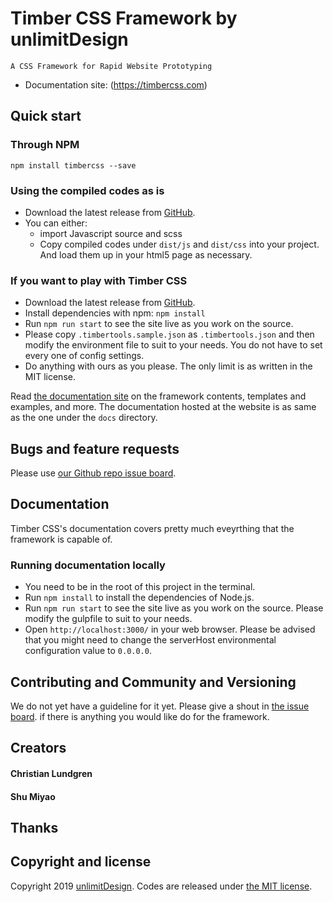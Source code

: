 # Timber CSS Framework by unlimitDesign

`A CSS Framework for Rapid Website Prototyping`

- Documentation site: (https://timbercss.com)

## Quick start

### Through NPM

`npm install timbercss --save`

### Using the compiled codes as is

- Download the latest release from [GitHub](https://github.com/unlimitDesign/timbercss/).
- You can either:
  - import Javascript source and scss
  - Copy compiled codes under `dist/js` and `dist/css` into your project. And load them up in your html5 page as necessary.

### If you want to play with Timber CSS

- Download the latest release from [GitHub](https://github.com/unlimitDesign/timbercss/).
- Install dependencies with npm: `npm install`
- Run `npm run start` to see the site live as you work on the source.
- Please copy `.timbertools.sample.json` as `.timbertools.json` and then modify the environment file to suit to your needs. You do not have to set every one of config settings.
- Do anything with ours as you please. The only limit is as written in the MIT license.

Read [the documentation site](https://timbercss.com) on the framework contents, templates and examples, and more. The documentation hosted at the website is as same as the one under the `docs` directory.

## Bugs and feature requests

Please use [our Github repo issue board](https://github.com/unlimitDesign/timbercss/issues).

## Documentation

Timber CSS's documentation covers pretty much eveyrthing that the framework is capable of.

### Running documentation locally

- You need to be in the root of this project in the terminal.
- Run `npm install` to install the dependencies of Node.js.
- Run `npm run start` to see the site live as you work on the source. Please modify the gulpfile to suit to your needs.
- Open `http://localhost:3000/` in your web browser. Please be advised that you might need to change the serverHost environmental configuration value to `0.0.0.0`.

## Contributing and Community and Versioning

We do not yet have a guideline for it yet. Please give a shout in [the issue board](https://github.com/unlimitDesign/timbercss/issues). if there is anything you would like do for the framework.

## Creators

#### Christian Lundgren

#### Shu Miyao

## Thanks

## Copyright and license

Copyright 2019 [unlimitDesign](https://unlimit.design). Codes are released under [the MIT license](https://github.com/unlimitDesign/timbercss/blob/master/LICENSE).
